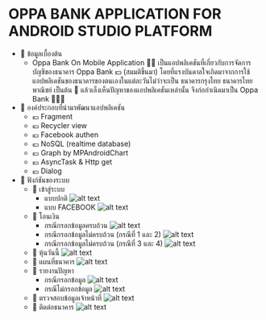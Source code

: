 # OPPA BANK APPLICATION FOR ANDROID STUDIO PLATFORM

* 🏧 ข้อมูลเบื้องต้น
  * Oppa Bank On Mobile Application 📱💸 เป็นแอปพลิเคชันที่เกี่ยวกับการจัดการบัญชีของธนาคาร Oppa Bank 💵 (สมมติขึ้นมา)
โดยที่แรงบันดาลใจเกิดมาจากการใช้แอปพลิเคชันของธนาคารของตนเองในแต่ละวันไม่ว่าจะเป็น ธนาคารกรุงไทย ธนาคารไทยพาณิชย์ เป็นต้น 📳
แล้วเล็งเห็นปัญหาของแอปพลิเคชันเหล่านั้น จึงก่อกำเนิดมาเป็น Oppa Bank 👨🏻‍💻
* 🏧 องค์ประกอบที่นำมาพัฒนาแอปพลิเคชัน
	* 💶 Fragment
	* 💶 Recycler view
	* 💶 Facebook authen
	* 💶 NoSQL (realtime database)
	* 💶 Graph by MPAndroidChart
	* 💶 AsyncTask & Http get
	* 💶 Dialog
* 🏧 ฟังก์ชันของระบบ
	* 💸 เข้าสู่ระบบ
		* แบบปกติ
		![alt text](https://cdn.bpicc.com/2020/03/18/-Des.png)
		* แบบ FACEBOOK
		![alt text](https://cdn.bpicc.com/2020/03/18/-Facebook-Des.png)
	* 💸 โอนเงิน
		* กรณีกรอกข้อมูลครบถ้วน
		![alt text](https://cdn.bpicc.com/2020/03/18/-Des4881ec8c61c087ab.png)
		* กรณีกรอกข้อมูลไม่ครบถ้วน (กรณีที่ 1 และ 2)
		![alt text](https://cdn.bpicc.com/2020/03/18/-1-Des10c2a68c76ccf0f2.png)
		* กรณีกรอกข้อมูลไม่ครบถ้วน (กรณีที่ 3 และ 4)
		![alt text](https://cdn.bpicc.com/2020/03/18/-2-Des616cfc60e1b83c7b.png)
	* 💸 หุ้นวันนี้
		![alt text](https://cdn.bpicc.com/2020/03/18/-Des162b554f89d089f4.png)
	* 💸 แผนที่ธนาคาร
		![alt text](https://cdn.bpicc.com/2020/03/18/-Des4c971b76556d013d.png)
	* 💸 รายงานปัญหา
		* กรณีกรอกข้อมูล
		![alt text](https://cdn.bpicc.com/2020/03/18/-Desb6c6fb4948befdc3.png)
		* กรณีไม่กรอกข้อมูล
		![alt text](https://cdn.bpicc.com/2020/03/18/-Des78983d014c8518a4.png)
	* 💸 ตรวจสอบข้อมูลเจ้าหน้าที่
		![alt text](https://cdn.bpicc.com/2020/03/18/-Desa8ee296a36645559.png)
	* 💸 ติดต่อธนาคาร
		![alt text](https://cdn.bpicc.com/2020/03/18/-Desdb68c6c817c323e2.png)
